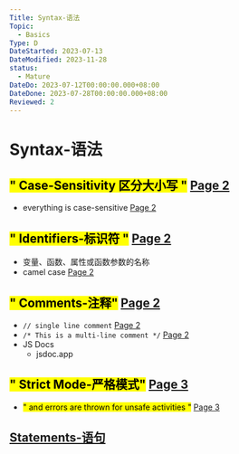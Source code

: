 ```yaml
---
Title: Syntax-语法
Topic:
  - Basics
Type: D
DateStarted: 2023-07-13
DateModified: 2023-11-28
status:
  - Mature
DateDo: 2023-07-12T00:00:00.000+08:00
DateDone: 2023-07-28T00:00:00.000+08:00
Reviewed: 2
---
```


# Syntax-语法

## <mark class="hltr-gray ">" Case-Sensitivity 区分大小写 "</mark> [Page 2 ](zotero://open-pdf/library/items/2BS329KQ?page=2&annotation=7MWFLTBP)

- <mark class="hltr-yellow "> </mark> everything is case-sensitive [Page 2 ](zotero://open-pdf/library/items/2BS329KQ?page=2&annotation=7Q9AFZVB)

## <mark class="hltr-gray ">" Identifiers-标识符 "</mark> [Page 2 ](zotero://open-pdf/library/items/2BS329KQ?page=2&annotation=Q6DIEH9V)

- 变量、函数、属性或函数参数的名称
- <mark class="hltr-orange "> </mark> camel case [Page 2 ](zotero://open-pdf/library/items/2BS329KQ?page=2&annotation=D9GBPIWI)

## <mark class="hltr-gray ">" Comments-注释"</mark> [Page 2 ](zotero://open-pdf/library/items/2BS329KQ?page=2&annotation=LZYR3IQ9)

- <mark class="hltr-yellow "> </mark> `// single line comment` [Page 2 ](zotero://open-pdf/library/items/2BS329KQ?page=2&annotation=VLQFBU6T)
- <mark class="hltr-yellow "> </mark> `/* This is a multi-line comment */` [Page 2 ](zotero://open-pdf/library/items/2BS329KQ?page=2&annotation=Y94FM7YQ)
- JS Docs
  - jsdoc.app

## <mark class="hltr-gray ">" Strict Mode-严格模式"</mark> [Page 3 ](zotero://open-pdf/library/items/2BS329KQ?page=3&annotation=G8IR55J2)

- <mark class="hltr-yellow ">" and errors are thrown for unsafe activities "</mark> [Page 3 ](zotero://open-pdf/library/items/2BS329KQ?page=3&annotation=HI2QM4EM)

## [Statements-语句](Statements-语句.md)
